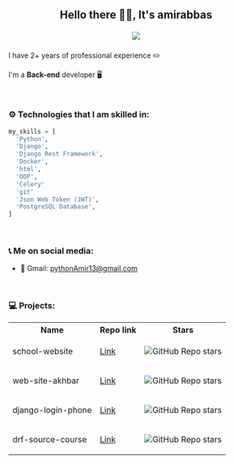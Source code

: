 <h2 align="center">
Hello there 👋🏻, It's amirabbas
  
![](https://komarev.com/ghpvc/?username=AminAliH47&color=green)
</h2>

I have 2+ years of professional experience ✏️

I'm a **Back-end** developer 🖥


<br>

### ⚙️ Technologies that I am skilled in:

``` python
my_skills = [
  'Python',
  'Django',
  'Django Rest Framework',
  'Docker',
  'html',
  'OOP',
  'Celery'
  'git'
  'Json Web Token (JWT)',
  'PostgreSQL Database',
]

```

<br>

### 📞 Me on social media:

- 🔴 Gmail: <a href="mailto:pythonAmir13@gmail.com@gmail.com">pythonAmir13@gmail.com</a>

<br>

### 💻 Projects:

<table>
<tr>
  <th>
    Name
  </th>
  <th>
    Repo link
  </th>
  <th>
    Stars
  </th>
</tr>

<tr>
  <td>
    school-website 
  </td>
  <td>
    <a href="https://github.com/amirDjangopy/school-website" target="_blank">Link</a>
  </td>
  <td>
    
![GitHub Repo stars](https://img.shields.io/github/stars/AminAliH47/PicoSchool?style=social)
    
  </td>
</tr>

<tr>
  <td>
    web-site-akhbar
  </td>
  <td>
    <a href="https://github.com/amirDjangopy/web-site-akhbar" target="_blank">Link</a>
  </td>
  <td>
    
![GitHub Repo stars](https://img.shields.io/github/stars/AminAliH47/PicoStyle?style=social)
    
  </td>
</tr>

<tr>
  <td>
    django-login-phone
  </td>
  <td>
    <a href="https://github.com/amirDjangopy/django-login-phone" target="_blank">Link</a>
  </td>
  <td>
    
![GitHub Repo stars](https://img.shields.io/github/stars/AminAliH47/APIBlog?style=social)
    
  </td>
</tr>
<tr>
  <td>
   drf-source-course
  </td>
  <td>
  <a href="https://github.com/amirDjangopy/drf-source-course" target="_blank">Link</a>
  </td>
  <td>
  
  ![GitHub Repo stars](https://img.shields.io/github/stars/AminAliH47/wp-admin-html-template?style=social)
    
  </td>
</tr>
</table>
